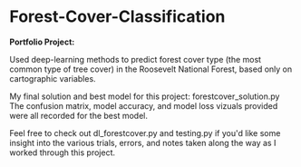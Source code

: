 # Forest-Cover-Classification

**Portfolio Project:**

Used deep-learning methods to predict forest cover type (the most common type of tree cover) in the Roosevelt National Forest, based only on cartographic variables. 

My final solution and best model for this project: forestcover_solution.py 
The confusion matrix, model accuracy, and model loss vizuals provided were all recorded for the best model.

Feel free to check out dl_forestcover.py and testing.py if you'd like some insight into the various trials, errors, and notes taken along the way as I worked through this project.

